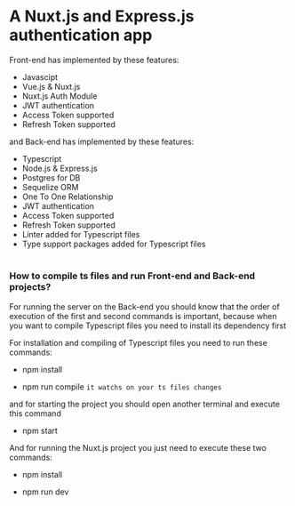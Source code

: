 # A Nuxt.js and Express.js authentication app

Front-end has implemented by these features:

* Javascipt
* Vue.js & Nuxt.js 
* Nuxt.js Auth Module
* JWT authentication
* Access Token supported
* Refresh Token supported

and Back-end has implemented by these features:

* Typescript
* Node.js & Express.js
* Postgres for DB
* Sequelize ORM
* One To One Relationship
* JWT authentication
* Access Token supported
* Refresh Token supported
* Linter added for Typescript files
* Type support packages added for Typescript files


# 
### How to compile ts files and run Front-end and Back-end projects?

For running the server on the Back-end you should know that the order of execution of the first and second commands is important, because when you want to compile Typescript files you need to install its dependency first

For installation and compiling of Typescript files you need to run these commands:

* npm install

* npm run compile `it watchs on your ts files changes`

and for starting the project you should open another terminal and execute this command

* npm start


And for running the Nuxt.js project you just need to execute these two commands:

* npm install 

* npm run dev
